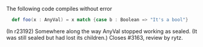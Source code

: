 The following code compiles without error 
```scala
  def foo(x : AnyVal) = x match {case b : Boolean => "It's a bool"}
```
(In r23192) Somewhere along the way AnyVal stopped working as sealed.   (It was
still sealed but had lost its children.) Closes #3163, review by rytz.
